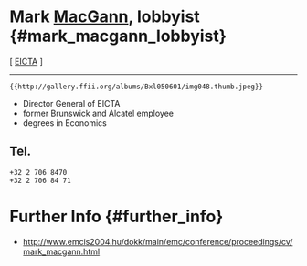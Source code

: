 # Mark [MacGann](MacGann "wikilink"), lobbyist {#mark_macgann_lobbyist}

\[ [ EICTA](SwpateictaEn "wikilink") \]

------------------------------------------------------------------------

```{=mediawiki}
{{http://gallery.ffii.org/albums/Bxl050601/img048.thumb.jpeg}}
```
-   Director General of EICTA
-   former Brunswick and Alcatel employee
-   degrees in Economics

## Tel.

`+32 2 706 8470 `\
`+32 2 706 84 71`

# Further Info {#further_info}

-   <http://www.emcis2004.hu/dokk/main/emc/conference/proceedings/cv/mark_macgann.html>
